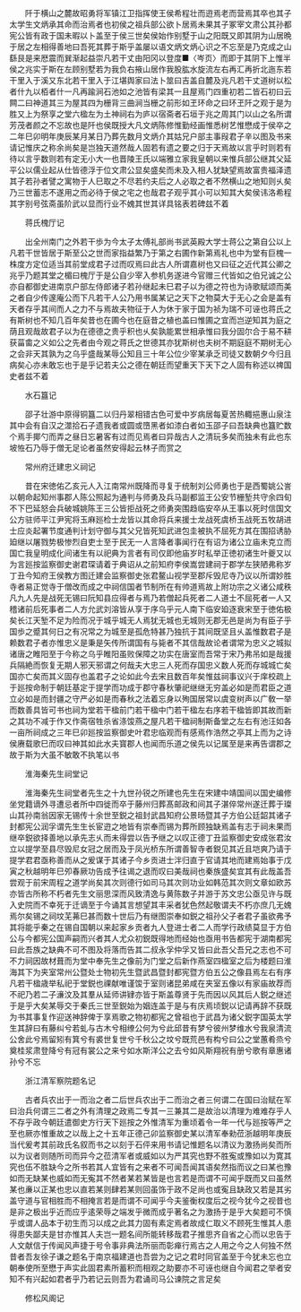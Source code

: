 <!-- { "loadSidebar": true } -->
　　阡于横山之麓故昭勇将军镇江卫指挥使王侯希程壮而逰焉老而营焉其卒也其子太学生文炳承其命而治焉者也初侯之祖兵部公欲卜居焉未果其子冢宰文肃公其孙都宪公皆有政于国未暇以卜盖至于侯三世矣侯始作别墅于山之阳既又即其阴为山居晩于居之左相得善地曰吾死其葬于斯乎盖屡以语文炳文炳心识之不忘至是乃克成之山繇艮是来厯震而巽渐起益崇凡若干丈由阳冈以登度■〈岑页〉而即于其阴下上惟半侯之兆实于斯在左顾别墅若为我负右掖山居作我股肱水旋流左右再汇再折北迤东若干里入于溪又东北若干里入于江堪舆家曰法卜筮曰吉盖自麓及兆凡若干丈道树以松者什九以栢者什一凡再踰涧石池如之池皆有梁其一且屋焉门四重初若二皆石初曰云闗二曰神道其三为屋其四为栅背三曲涧当栅之前形如玊环命之曰环玊阡之观于是为胜又上为祭享之堂六楹左为土神祠右为庐以宿斋者石垣于兆之周其门以山之名所谓芳茂者颜之不忘故也是阡也侯既授大凡文炳陈修惟勤经画惟悉树艺惟懋成于侯卒之二年巳卯明年庚辰某月某日乃葬先数月文炳介其姑兄户部主事叚君子辛以图及书来请记惟庆之称余尚矣是岂独天道然哉人固若有遗之要之归于天焉故以言乎时则若有待以言乎数则若有定无小大一也晋陵王氏以端雅立家我皇朝以来惟兵部公继其父延平公以儒业起从仕皆德浮于位文肃公显矣盛矣而未及入相人犹缺望焉故富贵福泽遗其子若孙者譬之寓物于人巳取之不尽若约夫后之人必取之者不然横山之地知则乆矣乃三世蓄志不遂用之而必待于侯之宅之也哉君子观乎其小可以知其大矣侯讳洛希程其字别号弦斋虽阶武以显而行业不媿其世其详具铭表若碑兹不着

　　蒋氏槐厅记

　　出全州南门之外若干歩为今太子太傅礼部尚书武英殿大学士蒋公之第自公以上凡若干世皆居于斯至公之世而家指益繁乃于第之右圃作新第焉礼也中为堂有巨槐一株度方定位适当其前堂成君子过而叹焉曰此古人所谓嘉树也又曰征之近代其公卿之兆乎乃题其堂之楣曰槐厅于是公自少宰入参机务遂进今官赠三代皆如之伯兄诚之公亦自都御史进南京户部左侍郎诸子若孙继起未巳君子以为德之符也为诗歌赋颂而美之者自少传邃庵公而下凡若干人公乃用书属某记之天下之物莫大于无心之会是盖有天者存乎其间而人之力不与焉故夫物征于人为休于家于国为祯为瑞不可诬也蒋氏之有斯树也不知几百年矣昔也在圃今也在庭昔之植也盖曰惟圃之宜而岂逆知其为庭之荫且观哉故君子以为在德德之贵乎积也乆矣孰能累世相承惟曰我分固尔合于易不耕获菑畬之义如公之先者由今观之蒋氏之世德其亦犹斯树也夫树不期庭庭不期树无心之会非天其孰为之乌乎盛哉某辱公知且三十年公位少宰某承乏司徒又数朝夕今归且病矣心亦未敢忘也于是乎记若夫公之德在朝廷而望重天下天下之人固有称述以禆国史者兹不着

　　水石簋记

　　邵子壮游中原得铜簋二以归丹翠相错古色可爱中岁病居每夏苦热輙挹惠山泉注其中会有自汉之澨拾石子遗我者或圆或嶞黑者如漆白者如玉邵子曰吾缺典也簋贮数个焉手揶勺而弄之昼日忘暑客有过而见焉者曰异哉古人之清玩多矣而独未有此也东坡恠石乃辱于僧无足论者虽然安得起云林子而赏之

　　常州府迁建忠义祠记

　　昔在宋徳佑乙亥元人入江南常州既降而寻复于统制刘公师勇也于是西蜀姚公訔以朝命起知州事郡人陈公照起为通判与师勇及兵马副都监王公安节栅堑共守余四旬不下巴延怒会兵破城姚陈王三公皆拒战死之师勇突围趋临安卒从王事以死时信国文公方驻师平江尹宪将玉麻廵检士龙皆以其命将兵来援士龙战死虞桥玉战死五牧胡进士应炎起署节度通判计划守御与其父兄皆死知武进包圭被执不屈死方其在围招诱胁廹继以屠戮势极惨烈自吏士至于民无一人言降者事闻行在有诏为诸公立庙未克立而国亡我皇明成化间诸生有以祀典为言者有司仅即他庙岁时私举正徳初诸生叶夔又以为言廵按监察御史谢君琛请着于典诏从之前知府李侯嵩尝建祠于郡学左狭陋弗称岁丁丑今知府王侯教方图迁建会监察御史张君鳌山视学至郡斥毁尼寺乃议以所谓妙胜寺者易正觉寺于僧改而成之中祠信国者节制所在有帅道焉故上附功宗之义诸公咸秩凡九人先是战死无锡曰阮知县应得者与焉乃若僧起兵死者二人道士不屈死者一人又稽诸前后死事者二人方允武刘溶皆从享于序乌乎元人南下临安廹逐衰宋至于徳佑极矣长江天堑不足为险而况于城乎城无人焉犹无城也无城则无郡无邑是尚为有臣子乎国歩之蹙其何日之有况常之为城至是孤危特甚乃独抗于其间既坚且乆盖惟数君子是赖数君子者亦惟忠义是秉是矢传所谓国有与毙者不其信哉故论者谓常为忠义之城拟诸唐之睢阳至于今称之乌乎睢阳虽败保障之功实在唐室而吾常于宋乃弗吊如是哉援兵隔絶而恢复无期人邪天邪谓之何哉夫大忠三人死而存国忠义数人死而存城城亡矣国亦亡矣而其义固存也盖君子之论如此今去宋且数百年矣惟兹祠事议兴于庠校疏上于廵按命制于朝廷基定于提学而功成于郡守春秋肇祀继继无穷盖必如是而君臣之道立必如是而封疆之守严必如是而春秋之法着忘身以殉国居常以虞变树声以广敎一举而数善具皆可书也祠为堂若干楹前门若干楹中门若干楹左右序若干楹皆即其故而新之其功不减于作又作斋宿牲杀省涤馂燕之屋凡若干楹祠制斯备堂之左右有池汪如各一亩所祠成之三年巳卯廵按监察御史叶君忠临观而有感焉作浩然之亭其上而为之诗侯赓载歌巳而叹曰神其如此水夫寳郡人也闻而乐道之侯先以记属至是来再告谓郡之故于斯为大虽不敏敢不执笔以书

　　淮海秦先生祠堂记

　　淮海秦先生祠堂者先生之十九世孙锐之所建也先生在宋建中靖国间以国史编修坐党籍谪外寻遭忌者所中四徙而卒于藤州归葬髙邮政和间其子湛倅常州遂迁葬于璨山其孙南翁因家无锡传十余世至鋭之祖封武昌知府公景旸暨其子方伯公廷韶其诸子封都宪公润孚谓先生生长宦逰之地皆有崇奉而锡为葬所顾独缺焉盖有志于祠未果而继卒鋭欲择善地以承先志乆而未得尝以告予继之以叹正德丁丑监察御史安成张君汝立以提学至县尽毁尼女冠之居而及于凤光桥东所谓善智寺者鋭见其近且垲爽乃请于提学君君亟称善而从之爰谋于其诸子今乡贡进士泮归直于官请其地而建焉始事于戊寅之秋越明年巳夘春厥功告成予往谒之退而叹曰美哉祠也秦族盛矣宜其有此哉盖吾尝观于前宋周程之道学尚矣其次则德行如司马其次则功业如韩范其次则文章如欧苏亦皆古所称不朽者先生文丽思深而风致清逸与黄陈数子并游于苏文忠公亟见许与既入史院而不幸死于迁谪至于今诵其言想望其丰采者犹色然起敬谓夫不朽亦庶几无媿焉尔矣锡之祠坟芜茀巳甚而数十世后乃有继图崇奉如鋭之祖孙父子者君子虽欲弗予其将能乎秦之在锡自国朝以来起家乡贡者九人登进士者二人而学行政绩莫显于方伯公与今都宪公国声嗣而兴者其人尤众初鋭既得地而经始也亟用书告都宪于湖南都宪曰此吾族之缺典不可不图及将落而告其二叔永孚仲孚又皆曰此吾父吾兄之志也不可不力祠因故材葺而为堂中奉先生之像前为门堂之后新作燕室四楹室之后为楼题曰淮海其下为夹室常州公暨处士物初先生暨武昌暨封都宪暨方伯五公之像县焉左右有序凡若干楹歳举私祀于堂鋭也祼献唯谨馂于室则诸昆弟咸在夹室五像以有家庙故荐而不祀乃若二子濓汶及其羣从延师讲肄亦皆于斯盖尊贤于先而因以风其后人鋭之继述于是乎大矣某辱交于秦氏三世至鋭始为姻连盖于是与有庆焉顷鋭以记请再辞不获既为书其事复作迎送神辞俾于享焉歌之物初都宪之曾祖也于武昌为诸父鋭字国英太学生其辞曰有藤纠兮若虬与古木兮相缭公何为兮此邱昔有梦兮彼州梦维水兮我泉清流公舍此兮焉留矧有箕兮有裘世复世兮千秋公之坟兮既荒邑有构兮曰公之堂蕙肴烝兮奠桂浆肃登降兮有冠有裳公之来兮如水斯洋公之去兮如风斯翔祝有册兮歌有章惠诸孙兮不忘

　　浙江清军察院题名记

　　古者兵农出于一而治之者二后世兵农出于二而治之者三何谓二在国曰治赋在军曰治兵何谓三二者之外有清理之政焉二专其一三兼其二是故治以清理为难难存乎人不存乎政今朝廷遣御史方行天下廵按之外惟清军为重顷着令一年一代与廵按等严之至也厥亦惟重故之以哉上之十五年正德己卯监察御史某以清军奉勑莅浙越明年庚辰当代爰考其前政氏名叙而书之以刻于石伻来用书请记惟题名以清议为激扬尚矣而所以为议者则随所司而异今之莅清军者或威如以为严其究也野不胜寃或豫如以为寛其究也伍不胜缺今之所书若其人宜皆有之来者不可闻吾闻其语矣然指而议之曰某也豫如而无缺某也威如而无寃其不然者某若某皆是也言若是而谓不可闻乎既而又曰虽然某也亷以正某也忠以直若某则肆若某则回虽饰于政不足尚也或寃且缺政又若是其劣盖守道与官相胜而不相掩言若是而谓不可闻乎今夫鉴衡权度后之视今犹今之视昔也是非之极出乎近而应乎逺荣辱之端发乎微而成乎著名之为激扬于是乎大矣题可不慎乎或谓人品本于初生而习以成之此其力固有素定焉者故成仁取义不顾死生惟其人患得患失鄙夫是甘亦惟其人夫岂一题名间所能转移哉君子推思齐自省之心而以忠告于人文献信于传闻风声捷于号令事非典法所丽而彰瘅行焉古之人用之今之人何独不然昔者吾友徐子谦之题名于南京福建道也吾尝为之记之君时同官盖至于今犹未忘也立朝奉使所至懋于声实此固君素所蓄积而相观之助要亦不可诬也继自今闻君之举者安知不有兴起如君者乎乃若记云则吾为君诵司马公谏院之言足矣

　　修松风阁记

